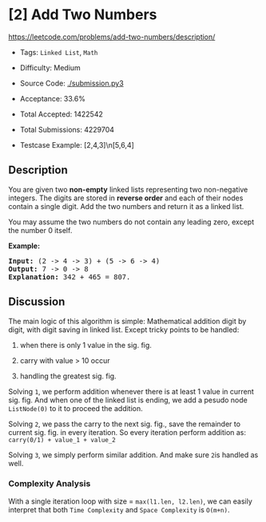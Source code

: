 # [2] Add Two Numbers

<https://leetcode.com/problems/add-two-numbers/description/>

- Tags: `Linked List`, `Math`

- Difficulty: Medium

- Source Code: [./submission.py3](./submission.py3)

- Acceptance: 33.6%

- Total Accepted: 1422542

- Total Submissions: 4229704

- Testcase Example: [2,4,3]\n[5,6,4]

## Description

<p>You are given two <b>non-empty</b> linked lists representing two non-negative integers. The digits are stored in <b>reverse order</b> and each of their nodes contain a single digit. Add the two numbers and return it as a linked list.</p>

<p>You may assume the two numbers do not contain any leading zero, except the number 0 itself.</p>

<p><b>Example:</b></p>

<pre>
<b>Input:</b> (2 -&gt; 4 -&gt; 3) + (5 -&gt; 6 -&gt; 4)
<b>Output:</b> 7 -&gt; 0 -&gt; 8
<b>Explanation:</b> 342 + 465 = 807.
</pre>

## Discussion

The main logic of this algorithm is simple: Mathematical addition
digit by digit, with digit saving in linked list.
Except tricky points to be handled:

1. when there is only 1 value in the sig. fig.

1. carry with value > 10 occur

1. handling the greatest sig. fig.

Solving `1`, we perform addition whenever there is at least 1 value in current
sig. fig. And when one of the linked list is ending, we add a
pesudo node `ListNode(0)` to it to proceed the addition.

Solving `2`, we pass the carry to the next sig. fig., save the remainder to
current sig. fig. in every iteration. So every iteration perform addition as:
`carry(0/1) + value_1 + value_2`

Solving `3`, we simply perform similar addition. And make sure `2`is handled as
well.

### Complexity Analysis

With a single iteration loop with size = `max(l1.len, l2.len)`, we can
easily interpret that both `Time Complexity` and `Space Complexity`
is `O(m+n)`.
